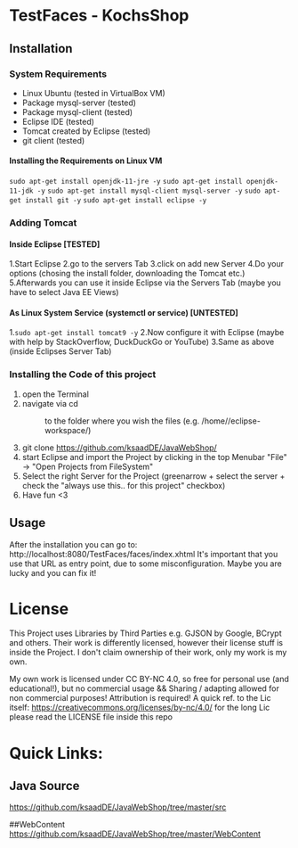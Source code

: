 # TestFaces - KochsShop

## Installation
### System Requirements
* Linux Ubuntu (tested in VirtualBox VM)
* Package mysql-server (tested)
* Package mysql-client (tested)
* Eclipse IDE (tested)
* Tomcat created by Eclipse (tested)
* git client (tested)

#### Installing the Requirements on Linux VM
```sudo apt-get install openjdk-11-jre -y``` 
```sudo apt-get install openjdk-11-jdk -y```
```sudo apt-get install mysql-client mysql-server -y``` 
```sudo apt-get install git -y```
```sudo apt-get install eclipse -y```

### Adding Tomcat 
#### Inside Eclipse [TESTED]
1.Start Eclipse
2.go to the servers Tab
3.click on add new Server
4.Do your options (chosing the install folder, downloading the Tomcat etc.)
5.Afterwards you can use it inside Eclipse via the Servers Tab (maybe you have to select Java EE Views)

#### As Linux System Service (systemctl or service) [UNTESTED]
1.`sudo apt-get install tomcat9 -y`
2.Now configure it with Eclipse (maybe with help by StackOverflow, DuckDuckGo or YouTube)
3.Same as above (inside Eclipses Server Tab)

### Installing the Code of this project
1. open the Terminal
2. navigate via cd <dir> to the folder where you wish the files (e.g. /home/<user>/eclipse-workspace/)
3. git clone https://github.com/ksaadDE/JavaWebShop/ 
4. start Eclipse and import the Project by clicking in the top Menubar "File" -> "Open Projects from FileSystem"
5. Select the right Server for the Project (greenarrow + select the server + check the "always use this.. for this project" checkbox)
6. Have fun <3


## Usage
After the installation you can go to: http://localhost:8080/TestFaces/faces/index.xhtml
It's important that you use that URL as entry point, due to some misconfiguration. 
Maybe you are lucky and you can fix it!

# License
This Project uses Libraries by Third Parties e.g. GJSON by Google, BCrypt and others. Their work is differently licensed, however their license stuff is inside the Project.
I don't claim ownership of their work, only my work is my own.

My own work is licensed under CC BY-NC 4.0, so free for personal use (and educational!), but no commercial usage && Sharing / adapting allowed for non commercial purposes! Attribution is required!
A quick ref. to the Lic itself: https://creativecommons.org/licenses/by-nc/4.0/
for the long Lic please read the LICENSE file inside this repo

# Quick Links:
## Java Source
https://github.com/ksaadDE/JavaWebShop/tree/master/src

##WebContent
https://github.com/ksaadDE/JavaWebShop/tree/master/WebContent

